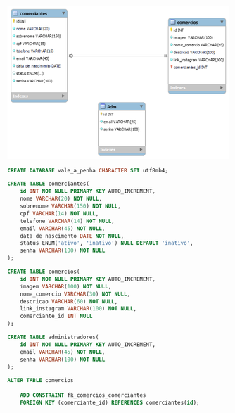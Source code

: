 ![](modelo-logico.png)

<!--  Crie um banco   -->
```sql
CREATE DATABASE vale_a_penha CHARACTER SET utf8mb4;
```

<!-- Criar tabela COMERCIANTES  -->
```sql
CREATE TABLE comerciantes(
    id INT NOT NULL PRIMARY KEY AUTO_INCREMENT,
    nome VARCHAR(20) NOT NULL,
    sobrenome VARCHAR(150) NOT NULL,
    cpf VARCHAR(14) NOT NULL,
    telefone VARCHAR(14) NOT NULL,
    email VARCHAR(45) NOT NULL,
    data_de_nascimento DATE NOT NULL,
    status ENUM('ativo', 'inativo') NULL DEFAULT 'inativo',
    senha VARCHAR(100) NOT NULL   
); 
```

<!-- Criar tabela COMERCIOS  -->
```sql
CREATE TABLE comercios(
    id INT NOT NULL PRIMARY KEY AUTO_INCREMENT,
    imagem VARCHAR(100) NOT NULL,
    nome_comercio VARCHAR(30) NOT NULL,
    descricao VARCHAR(60) NOT NULL,
    link_instagram VARCHAR(100) NOT NULL,
    comerciante_id INT NULL       
); 
```

<!-- Criar tabela ADMINISTRADORES  -->
```sql
CREATE TABLE administradores(
    id INT NOT NULL PRIMARY KEY AUTO_INCREMENT,
    email VARCHAR(45) NOT NULL,
    senha VARCHAR(100) NOT NULL           
); 
```

<!--Criando a chave-estrangeira Confirmar se está correto-->

```sql
ALTER TABLE comercios
    
    ADD CONSTRAINT fk_comercios_comerciantes
    FOREIGN KEY (comerciante_id) REFERENCES comerciantes(id);

```
